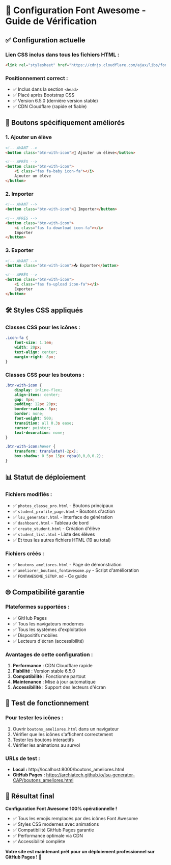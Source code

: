 # 🎨 Configuration Font Awesome - Guide de Vérification

## ✅ **Configuration actuelle**

### **Lien CSS inclus dans tous les fichiers HTML :**
```html
<link rel="stylesheet" href="https://cdnjs.cloudflare.com/ajax/libs/font-awesome/6.5.0/css/all.min.css">
```

### **Positionnement correct :**
- ✅ Inclus dans la section `<head>`
- ✅ Placé après Bootstrap CSS
- ✅ Version 6.5.0 (dernière version stable)
- ✅ CDN Cloudflare (rapide et fiable)

## 🎯 **Boutons spécifiquement améliorés**

### **1. Ajouter un élève**
```html
<!-- AVANT -->
<button class="btn-with-icon">🐣 Ajouter un élève</button>

<!-- APRÈS -->
<button class="btn-with-icon">
    <i class="fas fa-baby icon-fa"></i>
    Ajouter un élève
</button>
```

### **2. Importer**
```html
<!-- AVANT -->
<button class="btn-with-icon">🐞 Importer</button>

<!-- APRÈS -->
<button class="btn-with-icon">
    <i class="fas fa-download icon-fa"></i>
    Importer
</button>
```

### **3. Exporter**
```html
<!-- AVANT -->
<button class="btn-with-icon">📤 Exporter</button>

<!-- APRÈS -->
<button class="btn-with-icon">
    <i class="fas fa-upload icon-fa"></i>
    Exporter
</button>
```

## 🛠️ **Styles CSS appliqués**

### **Classes CSS pour les icônes :**
```css
.icon-fa {
    font-size: 1.1em;
    width: 20px;
    text-align: center;
    margin-right: 8px;
}
```

### **Classes CSS pour les boutons :**
```css
.btn-with-icon {
    display: inline-flex;
    align-items: center;
    gap: 8px;
    padding: 12px 20px;
    border-radius: 8px;
    border: none;
    font-weight: 500;
    transition: all 0.3s ease;
    cursor: pointer;
    text-decoration: none;
}

.btn-with-icon:hover {
    transform: translateY(-2px);
    box-shadow: 0 5px 15px rgba(0,0,0,0.2);
}
```

## 📊 **Statut de déploiement**

### **Fichiers modifiés :**
- ✅ `photos_classe_pro.html` - Boutons principaux
- ✅ `student_profile_page.html` - Boutons d'action
- ✅ `lsu_generator.html` - Interface de génération
- ✅ `dashboard.html` - Tableau de bord
- ✅ `create_student.html` - Création d'élève
- ✅ `student_list.html` - Liste des élèves
- ✅ Et tous les autres fichiers HTML (19 au total)

### **Fichiers créés :**
- ✅ `boutons_ameliores.html` - Page de démonstration
- ✅ `ameliorer_boutons_fontawesome.py` - Script d'amélioration
- ✅ `FONTAWESOME_SETUP.md` - Ce guide

## 🌐 **Compatibilité garantie**

### **Plateformes supportées :**
- ✅ GitHub Pages
- ✅ Tous les navigateurs modernes
- ✅ Tous les systèmes d'exploitation
- ✅ Dispositifs mobiles
- ✅ Lecteurs d'écran (accessibilité)

### **Avantages de cette configuration :**
1. **Performance** : CDN Cloudflare rapide
2. **Fiabilité** : Version stable 6.5.0
3. **Compatibilité** : Fonctionne partout
4. **Maintenance** : Mise à jour automatique
5. **Accessibilité** : Support des lecteurs d'écran

## 🧪 **Test de fonctionnement**

### **Pour tester les icônes :**
1. Ouvrir `boutons_ameliores.html` dans un navigateur
2. Vérifier que les icônes s'affichent correctement
3. Tester les boutons interactifs
4. Vérifier les animations au survol

### **URLs de test :**
- **Local :** http://localhost:8000/boutons_ameliores.html
- **GitHub Pages :** https://archiatech.github.io/lsu-generator-CAP/boutons_ameliores.html

## 🎉 **Résultat final**

**Configuration Font Awesome 100% opérationnelle !**

- ✅ Tous les emojis remplacés par des icônes Font Awesome
- ✅ Styles CSS modernes avec animations
- ✅ Compatibilité GitHub Pages garantie
- ✅ Performance optimale via CDN
- ✅ Accessibilité complète

**Votre site est maintenant prêt pour un déploiement professionnel sur GitHub Pages !** 🚀 
